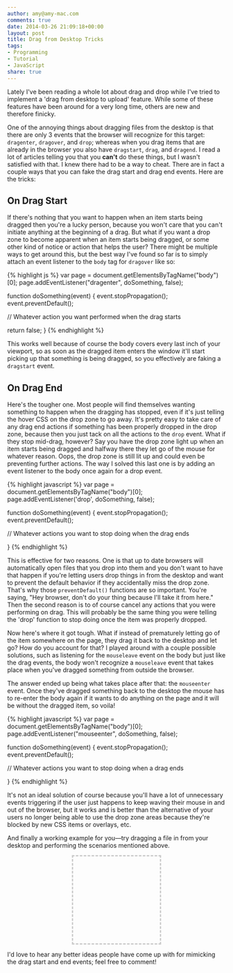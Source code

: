 ```yaml
---
author: amy@amy-mac.com
comments: true
date: 2014-03-26 21:09:18+00:00
layout: post
title: Drag from Desktop Tricks
tags:
- Programming
- Tutorial
- JavaScript
share: true
---
```


Lately I've been reading a whole lot about drag and drop while I've tried to implement a 'drag from desktop to upload' feature. While some of these features have been around for a very long time, others are new and therefore finicky.

One of the annoying things about dragging files from the desktop is that there are only 3 events that the browser will recognize for this target: `dragenter`, `dragover`, and `drop`; whereas when you drag items that are already in the browser you also have `dragstart`, `drag`, and `dragend`. I read a lot of articles telling you that you **can't** do these things, but I wasn't satisfied with that. I knew there had to be a way to cheat. There are in fact a couple ways that you can fake the drag start and drag end events. Here are the tricks:

## On Drag Start

If there's nothing that you want to happen when an item starts being dragged then you're a lucky person, because you won't care that you can't initiate anything at the beginning of a drag. But what if you want a drop zone to become apparent when an item starts being dragged, or some other kind of notice or action that helps the user? There might be multiple ways to get around this, but the best way I've found so far is to simply attach an event listener to the `body` tag for `dragover` like so:

{% highlight js %}
var page = document.getElementsByTagName("body")[0];
page.addEventListener("dragenter", doSomething, false);

function doSomething(event) {
  event.stopPropagation();
  event.preventDefault();
  
  // Whatever action you want performed when the drag starts
  
  return false;
}
{% endhighlight %}

This works well because of course the body covers every last inch of your viewport, so as soon as the dragged item enters the window it'll start picking up that something is being dragged, so you effectively are faking a `dragstart` event.

## On Drag End

Here's the tougher one. Most people will find themselves wanting something to happen when the dragging has stopped, even if it's just telling the hover CSS on the drop zone to go away. It's pretty easy to take care of any drag end actions if something has been properly dropped in the drop zone, because then you just tack on all the actions to the `drop` event. What if they stop mid-drag, however? Say you have the drop zone light up when an item starts being dragged and halfway there they let go of the mouse for whatever reason. Oops, the drop zone is still lit up and could even be preventing further actions. The way I solved this last one is by adding an event listener to the body once again for a drop event.

{% highlight javascript %}
var page = document.getElementsByTagName("body")[0];
page.addEventListener('drop', doSomething, false);

function doSomething(event) {
  event.stopPropagation();
  event.preventDefault();
  
  // Whatever actions you want to stop doing when the drag ends

}
{% endhighlight %}

This is effective for two reasons. One is that up to date browsers will automatically open files that you drop into them and you don't want to have that happen if you're letting users drop things in from the desktop and want to prevent the default behavior if they accidentally miss the drop zone. That's why those `preventDefault()` functions are so important. You're saying, "Hey browser, don't do your thing because I'll take it from here." Then the second reason is to of course cancel any actions that you were performing on drag. This will probably be the same thing you were telling the 'drop' function to stop doing once the item was properly dropped.

Now here's where it got tough. What if instead of prematurely letting go of the item somewhere on the page, they drag it back to the desktop and let go? How do you account for that? I played around with a couple possible solutions, such as listening for the `mouseleave` event on the body but just like the drag events, the body won't recognize a `mouseleave` event that takes place when you've dragged something from outside the browser.

The answer ended up being what takes place after that: the `mouseenter` event. Once they've dragged something back to the desktop the mouse has to re-enter the body again if it wants to do anything on the page and it will be without the dragged item, so voila!

{% highlight javascript %}
var page = document.getElementsByTagName("body")[0];
page.addEventListener("mouseenter", doSomething, false);

function doSomething(event) {
  event.stopPropagation();
  event.preventDefault();

  // Whatever actions you want to stop doing when a drag ends
  
}
{% endhighlight %}

It's not an ideal solution of course because you'll have a lot of unnecessary events triggering if the user just happens to keep waving their mouse in and out of the browser, but it works and is better than the alternative of your users no longer being able to use the drop zone areas because they're blocked by new CSS items or overlays, etc.

And finally a working example for you&mdash;try dragging a file in from your desktop and performing the scenarios mentioned above.

<div id="dropzone" style="width:200px;height:200px;border:3px dashed #CCC;margin:0 auto 10px;text-align:center;"><p style="font-size:24px;font-weight:bold;color:red;margin-top:20px;display:none;">Drop Here!</p></div>

I'd love to hear any better ideas people have come up with for mimicking the drag start and end events; feel free to comment!
